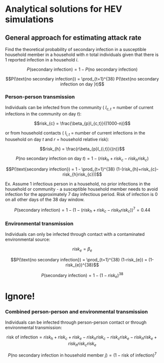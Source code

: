 # Analytical solutions for HEV simulations

## General approach for estimating attack rate
Find the theoretical probability of secondary infection in a susceptible household member in a household with $n$ total individuals given that there is 1 reported infection in a household $i$.  

$$P(\text{secondary infection}) = 1 - P(\text{no secondary infection})$$

$$P(\text{no secondary infection}) = \prod_{t=1}^{38} P(\text{no secondary infection on day }t)$$


### Person-person transmission
Individuals can be infected from the community ( $I_{c,t}$ = number of current infections in the community on day $t$):  

$$risk_{c} = \frac{\beta_{p}I_{c,t}}{(1000-n)}$$

or from household contacts ( $I_{i,t}$ = number of current infections in the household on day $t$ and $r$ = household relative risk):   

$$risk_{h} = \frac{r\beta_{p}I_{i,t}}{(n)}$$ 

$$P(\text{no secondary infection on day }t) = 1-(risk_{h}+risk_{c}-risk_{h}risk_{c})$$  

$$P(\text{secondary infection}) = 1 - \prod_{t=1}^{38} (1-(risk_{h}+risk_{c}-risk_{h}risk_{c}))$$   
  
  
Ex. Assume 1 infectious person in a household, no prior infections in the household or community - a susceptible household member needs to avoid infection for the approximately 7 day infectious period. Risk of infection is 0 on all other days of the 38 day window.  

$$P(\text{secondary infection}) = 1 - (1-(risk_{h}+risk_{c}-risk_{h}risk_{c}))^{7} = 0.44$$    

### Environmental transmission
Individuals can only be infected through contact with a contaminated environmental source:

$$risk_{e} = \beta_{e}$$  

$$P(\text{no secondary infection}) = \prod_{t=1}^{38} (1-risk_{e}) = (1-risk_{e})^{38}$$ 

$$P(\text{secondary infection}) = 1-(1-risk_{e})^{38}$$

# Ignore!
### Combined person-person and environmental transmission
Individuals can be infected through person-person contact or through environmental transmission:

$$\text{risk of infection} = risk_{h}+risk_{c}+risk_{e}-risk_{h}risk_{c}-risk_{c}risk_{e}-risk_{h}risk_{e}+risk_{h}risk_{c}risk_{e}$$

$$P(\text{no secondary infection in household member }j) = (1-\text{risk of infection})^{7}$$ 
